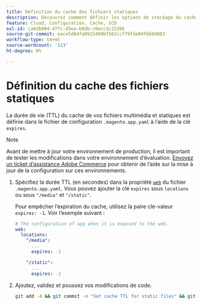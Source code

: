 ```yaml
---
title: Définition du cache des fichiers statiques
description: Découvrez comment définir les options de stockage du cache dans le fichier de configuration de l'application  [!DNL Commerce] .
feature: Cloud, Configuration, Cache, SCD
exl-id: ca6db004-47fc-45ea-b8db-c0ecc3c2136b
source-git-commit: eace5d84fa0915489bf562ccf79fde04f6b9d083
workflow-type: tm+mt
source-wordcount: '113'
ht-degree: 0%

---
```


# Définition du cache des fichiers statiques

La durée de vie (TTL) du cache de vos fichiers multimédia et statiques est définie dans le fichier de configuration `.magento.app.yaml` à l’aide de la clé `expires`.

>[!NOTE]
>
>Avant de mettre à jour votre environnement de production, il est important de tester les modifications dans votre environnement d’évaluation. [Envoyez un ticket d’assistance Adobe Commerce](https://experienceleague.adobe.com/docs/commerce-knowledge-base/kb/help-center-guide/magento-help-center-user-guide.html#submit-ticket) pour obtenir de l’aide sur la mise à jour de la configuration sur ces environnements.

1. Spécifiez la durée TTL (en secondes) dans la propriété [`web`](web-property.md) du fichier `.magento.app.yaml`. Vous pouvez ajouter la clé `expires` sous `locations` ou sous `"/media"` et `"/static"`.

   Pour empêcher l’expiration du cache, utilisez la paire clé-valeur `expires: -1`. Voir l’exemple suivant :

   ```yaml
   # The configuration of app when it is exposed to the web.
   web:
     locations:
       "/media":
         ...
         expires: -1
   
       "/static":
         ...
         expires: -1
   ```

1. Ajoutez, validez et poussez vos modifications de code.

   ```bash
   git add -A && git commit -m "Set cache TTL for static files" && git push origin <branch-name>
   ```
